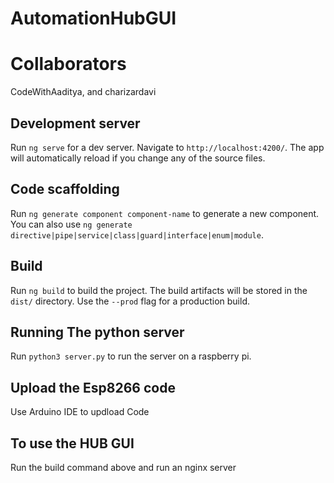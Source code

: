 # AutomationHubGUI

# Collaborators
CodeWithAaditya, and charizardavi

## Development server

Run `ng serve` for a dev server. Navigate to `http://localhost:4200/`. The app will automatically reload if you change any of the source files.

## Code scaffolding

Run `ng generate component component-name` to generate a new component. You can also use `ng generate directive|pipe|service|class|guard|interface|enum|module`.

## Build

Run `ng build` to build the project. The build artifacts will be stored in the `dist/` directory. Use the `--prod` flag for a production build.

## Running The python server
Run `python3 server.py` to run the server on a raspberry pi.

## Upload the Esp8266 code
Use Arduino IDE to updload Code

## To use the HUB GUI
Run the build command above and run an nginx server
